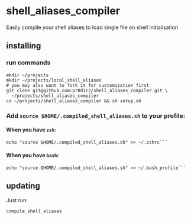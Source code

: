 # shell_aliases_compiler
Easily compile your shell aliases to load single file on shell initialisation

## installing

### run commands

```
mkdir ~/projects
mkdir ~/projects/local_shell_aliases
# you may also want to fork it for customisation first
git clone git@github.com:pr0d1r2/shell_aliases_compiler.git \
  ~/projects/shell_aliases_compiler
cd ~/projects/shell_aliases_compiler && sh setup.sh
```

### Add `source $HOME/.compiled_shell_aliases.sh` to your profile:

#### When you have `zsh`:

```
echo "source $HOME/.compiled_shell_aliases.sh" >> ~/.zshrc```
```

#### When you have `bash`:

```
echo "source $HOME/.compiled_shell_aliases.sh" >> ~/.bash_profile```
```

## updating

Just run:

```
compile_shell_aliases
```
